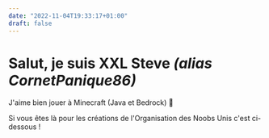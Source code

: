 ```yaml
---
date: "2022-11-04T19:33:17+01:00"
draft: false
---
```


# Salut, je suis XXL Steve *(alias CornetPanique86)*

J'aime bien jouer à Minecraft (Java et Bedrock) 🙂

Si vous êtes là pour les créations de l'Organisation des Noobs Unis c'est ci-dessous !